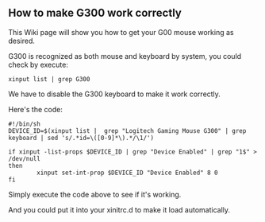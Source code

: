 ## How to make G300 work correctly

This Wiki page will show you how to get your G00 mouse working as desired.

G300 is recognized as both mouse and keyboard by system, you could check by execute:

```
xinput list | grep G300

```

We have to disable the G300 keyboard to make it work correctly.

Here's the code:

```
#!/bin/sh
DEVICE_ID=$(xinput list |  grep "Logitech Gaming Mouse G300" | grep keyboard | sed 's/.*id=\([0-9]*\).*/\1/')

if xinput -list-props $DEVICE_ID | grep "Device Enabled" | grep "1$" > /dev/null
then
        xinput set-int-prop $DEVICE_ID "Device Enabled" 8 0
fi

```

Simply execute the code above to see if it's working.

And you could put it into your xinitrc.d to make it load automatically.
